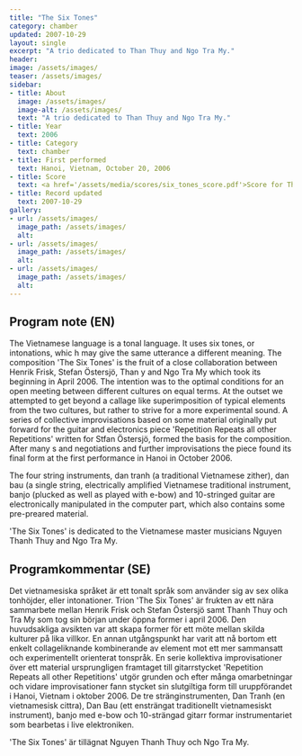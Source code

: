 ```yaml
---
title: "The Six Tones"
category: chamber
updated: 2007-10-29
layout: single
excerpt: "A trio dedicated to Than Thuy and Ngo Tra My."
header: 
image: /assets/images/
teaser: /assets/images/
sidebar:
- title: About
  image: /assets/images/
  image-alt: /assets/images/
  text: "A trio dedicated to Than Thuy and Ngo Tra My."
- title: Year
  text: 2006
- title: Category
  text: chamber
- title: First performed
  text: Hanoi, Vietnam, October 20, 2006
- title: Score
  text: <a href='/assets/media/scores/six_tones_score.pdf'>Score for The Six Tones</a>
- title: Record updated
  text: 2007-10-29
gallery:
- url: /assets/images/
  image_path: /assets/images/
  alt: 
- url: /assets/images/
  image_path: /assets/images/
  alt: 
- url: /assets/images/
  image_path: /assets/images/
  alt: 
---
```

<h2>Program note (EN)</h2>
The Vietnamese language is a tonal language. It uses six tones, or intonations, whic
h may give the same utterance a different meaning. The composition 'The Six Tones' is the fruit of a close collaboration between Henrik Frisk, Stefan Östersjö, Than y and Ngo Tra My which took its beginning in April 2006. The intention was to  the optimal conditions for an open meeting between different cultures on equal terms. At the outset we attempted to get beyond a callage like superimposition of typical elements from the two cultures, but rather to strive for a more experimental sound. A series of collective improvisations based on some material originally put forward for the guitar and electronics piece 'Repetition Repeats all other Repetitions' written for Stfan Östersjö, formed the basis for the composition. After many s and negotiations and further improvisations the piece found its final form at the  first performance in Hanoi in October 2006.
 
The four string instruments, dan tranh (a traditional Vietnamese zither), dan bau (a single string, electrically amplified Vietnamese traditional instrument, banjo (plucked as well as played with e-bow) and 10-stringed guitar are electronically manipulated in the computer part, which also contains some pre-preared material.
 
'The Six Tones' is dedicated to the Vietnamese master musicians Nguyen Thanh Thuy and Ngo Tra My.


<h2>Programkommentar (SE)</h2>
Det vietnamesiska språket är ett tonalt språk som använder sig av sex olika tonhöjder, eller intonationer. Trion 'The Six Tones' är frukten av ett nära sammarbete mellan Henrik Frisk och Stefan Östersjö samt Thanh Thuy och Tra My som tog sin början under öppna former i april 2006. Den huvudsakliga avsikten var att skapa former för ett möte mellan skilda kulturer på lika villkor. En annan utgångspunkt har varit att nå bortom ett enkelt collageliknande kombinerande av element mot ett mer sammansatt och experimentellt orienterat tonspråk. En serie kollektiva improvisationer över ett material ursprungligen framtaget till gitarrstycket 'Repetition Repeats all other Repetitions' utgör grunden och efter många omarbetningar och vidare improvisationer fann stycket sin slutgiltiga form till uruppförandet i Hanoi, Vietnam i oktober 2006. De tre stränginstrumenten, Dan Tranh (en vietnamesisk cittra), Dan Bau (ett ensträngat traditionellt vietnamesiskt instrument), banjo med e-bow och 10-strängad gitarr formar instrumentariet som bearbetas i live elektroniken.



'The Six Tones' är tillägnat Nguyen Thanh Thuy och Ngo Tra My.



